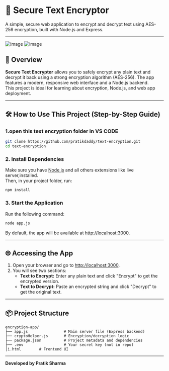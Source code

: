 # 🔐 Secure Text Encryptor

A simple, secure web application to encrypt and decrypt text using AES-256 encryption, built with Node.js and Express.

---

![image](https://github.com/user-attachments/assets/21389d35-f66e-463a-b4bc-dc8dad7212c3)
![image](https://github.com/user-attachments/assets/432da8d3-64f6-45d4-a554-0a4fba3fb934)


## 📖 Overview

**Secure Text Encryptor** allows you to safely encrypt any plain text and decrypt it back using a strong encryption algorithm (AES-256). The app features a modern, responsive web interface and a Node.js backend.  
This project is ideal for learning about encryption, Node.js, and web app deployment.

---

## 🛠️ How to Use This Project (Step-by-Step Guide)

### 1.open this text encryption folder in VS CODE
```sh
git clone https://github.com/pratikdaddy/text-encryption.git
cd text-encryption

```

### 2. Install Dependencies

Make sure you have [Node.js](https://nodejs.org/) and all others extensions like live server,installed.  
Then, in your project folder, run:

```sh
npm install
```

### 3. Start the Application

Run the following command:

```sh
node app.js
```

By default, the app will be available at [http://localhost:3000](http://localhost:3000).

---

## 🌐 Accessing the App

1. Open your browser and go to [http://localhost:3000](http://localhost:3000).
2. You will see two sections:
    - **Text to Encrypt:** Enter any plain text and click "Encrypt" to get the encrypted version.
    - **Text to Decrypt:** Paste an encrypted string and click "Decrypt" to get the original text.

---

## 📦 Project Structure

```
encryption-app/
├── app.js                # Main server file (Express backend)
├── cryptoHelper.js       # Encryption/decryption logic
├── package.json          # Project metadata and dependencies
├── .env                  # Your secret key (not in repo)
│i.html        # Frontend UI
```

---

**Developed by Pratik Sharma**
